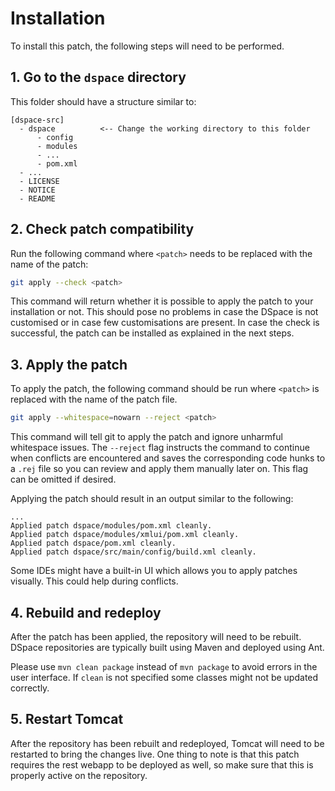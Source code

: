 # Installation

To install this patch, the following steps will need to be performed.

## 1. Go to the `dspace` directory

This folder should have a structure similar to:

```
[dspace-src]
  - dspace          <-- Change the working directory to this folder
      - config
      - modules
      - ...
      - pom.xml
  - ...
  - LICENSE
  - NOTICE
  - README 
```

## 2. Check patch compatibility

Run the following command where `<patch>` needs to be replaced with the name of the patch:

```bash
git apply --check <patch>
```

This command will return whether it is possible to apply the patch to your installation or not. This should pose no problems in case the DSpace is not customised or in case few customisations are present.
In case the check is successful, the patch can be installed as explained in the next steps.

## 3. Apply the patch

To apply the patch, the following command should be run where  `<patch>` is replaced with the name of the patch file.

```bash
git apply --whitespace=nowarn --reject <patch>
```

This command will tell git to apply the patch and ignore unharmful whitespace issues. The `--reject` flag instructs the command to continue when conflicts are encountered and saves the corresponding code hunks to a `.rej` file so you can review and apply them manually later on. This flag can be omitted if desired.

Applying the patch should result in an output similar to the following:

```
...
Applied patch dspace/modules/pom.xml cleanly.
Applied patch dspace/modules/xmlui/pom.xml cleanly.
Applied patch dspace/pom.xml cleanly.
Applied patch dspace/src/main/config/build.xml cleanly.

```

Some IDEs might have a built-in UI which allows you to apply patches visually. This could help during conflicts.


## 4. Rebuild and redeploy

After the patch has been applied, the repository will need to be rebuilt.
DSpace repositories are typically built using Maven and deployed using Ant.

Please use `mvn clean package` instead of `mvn package` to avoid errors in the user interface. If `clean` is not specified some classes might not be updated correctly.

## 5. Restart Tomcat

After the repository has been rebuilt and redeployed, Tomcat will need to be restarted to bring the changes live.
One thing to note is that this patch requires the rest webapp to be deployed as well, so make sure that this is properly active on the repository.